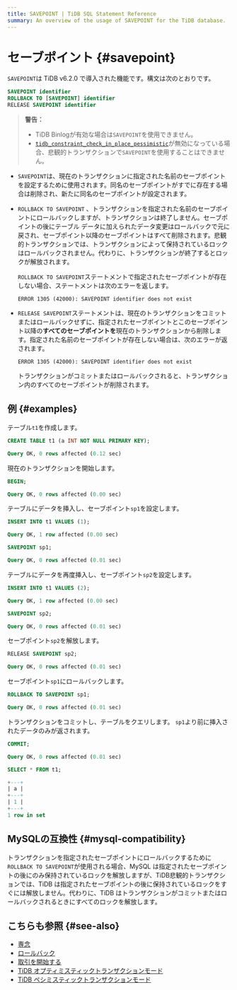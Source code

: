 ```yaml
---
title: SAVEPOINT | TiDB SQL Statement Reference
summary: An overview of the usage of SAVEPOINT for the TiDB database.
---
```


# セーブポイント {#savepoint}

`SAVEPOINT`は TiDB v6.2.0 で導入された機能です。構文は次のとおりです。

```sql
SAVEPOINT identifier
ROLLBACK TO [SAVEPOINT] identifier
RELEASE SAVEPOINT identifier
```

> **警告：**
>
> -   TiDB Binlogが有効な場合は`SAVEPOINT`を使用できません。
> -   [<a href="/system-variables.md#tidb_constraint_check_in_place_pessimistic-new-in-v630">`tidb_constraint_check_in_place_pessimistic`</a>](/system-variables.md#tidb_constraint_check_in_place_pessimistic-new-in-v630)が無効になっている場合、悲観的トランザクションで`SAVEPOINT`を使用することはできません。

-   `SAVEPOINT`は、現在のトランザクションに指定された名前のセーブポイントを設定するために使用されます。同名のセーブポイントがすでに存在する場合は削除され、新たに同名のセーブポイントが設定されます。

-   `ROLLBACK TO SAVEPOINT` 、トランザクションを指定された名前のセーブポイントにロールバックしますが、トランザクションは終了しません。セーブポイントの後にテーブル データに加えられたデータ変更はロールバックで元に戻され、セーブポイント以降のセーブポイントはすべて削除されます。悲観的トランザクションでは、トランザクションによって保持されているロックはロールバックされません。代わりに、トランザクションが終了するとロックが解放されます。

    `ROLLBACK TO SAVEPOINT`ステートメントで指定されたセーブポイントが存在しない場合、ステートメントは次のエラーを返します。

    ```
    ERROR 1305 (42000): SAVEPOINT identifier does not exist
    ```

-   `RELEASE SAVEPOINT`ステートメントは、現在のトランザクションをコミットまたはロールバックせずに、指定されたセーブポイントとこのセーブポイント以降の**すべてのセーブポイントを**現在のトランザクションから削除します。指定された名前のセーブポイントが存在しない場合は、次のエラーが返されます。

    ```
    ERROR 1305 (42000): SAVEPOINT identifier does not exist
    ```

    トランザクションがコミットまたはロールバックされると、トランザクション内のすべてのセーブポイントが削除されます。

## 例 {#examples}

テーブル`t1`を作成します。

```sql
CREATE TABLE t1 (a INT NOT NULL PRIMARY KEY);
```

```sql
Query OK, 0 rows affected (0.12 sec)
```

現在のトランザクションを開始します。

```sql
BEGIN;
```

```sql
Query OK, 0 rows affected (0.00 sec)
```

テーブルにデータを挿入し、セーブポイント`sp1`を設定します。

```sql
INSERT INTO t1 VALUES (1);
```

```sql
Query OK, 1 row affected (0.00 sec)
```

```sql
SAVEPOINT sp1;
```

```sql
Query OK, 0 rows affected (0.01 sec)
```

テーブルにデータを再度挿入し、セーブポイント`sp2`を設定します。

```sql
INSERT INTO t1 VALUES (2);
```

```sql
Query OK, 1 row affected (0.00 sec)
```

```sql
SAVEPOINT sp2;
```

```sql
Query OK, 0 rows affected (0.01 sec)
```

セーブポイント`sp2`を解放します。

```sql
RELEASE SAVEPOINT sp2;
```

```sql
Query OK, 0 rows affected (0.01 sec)
```

セーブポイント`sp1`にロールバックします。

```sql
ROLLBACK TO SAVEPOINT sp1;
```

```sql
Query OK, 0 rows affected (0.01 sec)
```

トランザクションをコミットし、テーブルをクエリします。 `sp1`より前に挿入されたデータのみが返されます。

```sql
COMMIT;
```

```sql
Query OK, 0 rows affected (0.01 sec)
```

```sql
SELECT * FROM t1;
```

```sql
+---+
| a |
+---+
| 1 |
+---+
1 row in set
```

## MySQLの互換性 {#mysql-compatibility}

トランザクションを指定されたセーブポイントにロールバックするために`ROLLBACK TO SAVEPOINT`が使用される場合、MySQL は指定されたセーブポイントの後にのみ保持されているロックを解放しますが、TiDB悲観的トランザクションでは、TiDB は指定されたセーブポイントの後に保持されているロックをすぐには解放しません。代わりに、TiDB はトランザクションがコミットまたはロールバックされるときにすべてのロックを解放します。

## こちらも参照 {#see-also}

-   [<a href="/sql-statements/sql-statement-commit.md">専念</a>](/sql-statements/sql-statement-commit.md)
-   [<a href="/sql-statements/sql-statement-rollback.md">ロールバック</a>](/sql-statements/sql-statement-rollback.md)
-   [<a href="/sql-statements/sql-statement-start-transaction.md">取引を開始する</a>](/sql-statements/sql-statement-start-transaction.md)
-   [<a href="/optimistic-transaction.md">TiDB オプティミスティックトランザクションモード</a>](/optimistic-transaction.md)
-   [<a href="/pessimistic-transaction.md">TiDB ペシミスティックトランザクションモード</a>](/pessimistic-transaction.md)
